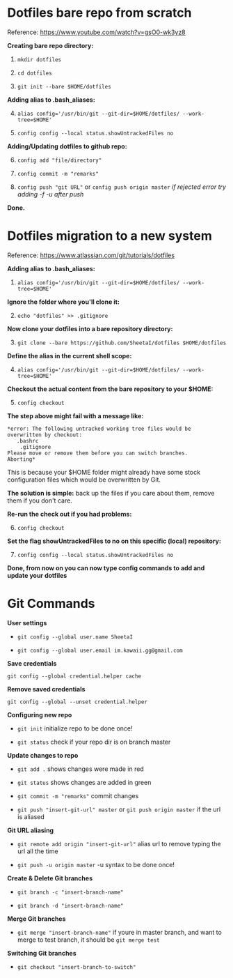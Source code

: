 # Dotfiles bare repo from scratch

Reference: https://www.youtube.com/watch?v=gsO0-wk3yz8

**Creating bare repo directory:**

  1. `mkdir dotfiles`

  2. `cd dotfiles`

  3. `git init --bare $HOME/dotfiles`

**Adding alias to .bash_aliases:**

  4. `alias config='/usr/bin/git --git-dir=$HOME/dotfiles/ --work-tree=$HOME'`
  
  5. `config config --local status.showUntrackedFiles no`
 
**Adding/Updating dotfiles to github repo:**
 
  6. `config add "file/directory"`
 
  7. `config commit -m "remarks"` 
 
  8. `config push "git URL"`  or `config push origin master`
*if rejected error try adding -f -u after push*

**Done.**

# Dotfiles migration to a new system

Reference: https://www.atlassian.com/git/tutorials/dotfiles

**Adding alias to .bash_aliases:**

  1. `alias config='/usr/bin/git --git-dir=$HOME/dotfiles/ --work-tree=$HOME'`

**Ignore the folder where you'll clone it:**

  2. `echo "dotfiles" >> .gitignore`
  
**Now clone your dotfiles into a bare repository directory:**

  3. `git clone --bare https://github.com/SheetaI/dotfiles $HOME/dotfiles`

**Define the alias in the current shell scope:**

  4. `alias config='/usr/bin/git --git-dir=$HOME/dotfiles/ --work-tree=$HOME'`

**Checkout the actual content from the bare repository to your $HOME:**

  5. `config checkout`

**The step above might fail with a message like:**
  
    *error: The following untracked working tree files would be overwritten by checkout:
       .bashrc
        .gitignore
    Please move or remove them before you can switch branches.
    Aborting*

This is because your $HOME folder might already have some stock configuration files which would be overwritten by Git. 

**The solution is simple:** back up the files if you care about them, remove them if you don't care.

**Re-run the check out if you had problems:**

  6. `config checkout`

**Set the flag showUntrackedFiles to no on this specific (local) repository:**

  7. `config config --local status.showUntrackedFiles no`

**Done, from now on you can now type config commands to add and update your dotfiles**


# Git Commands

**User settings**

  - `git config --global user.name SheetaI`
  
  - `git config --global user.email im.kawaii.gg@gmail.com`

**Save credentials**

  `git config --global credential.helper cache`

**Remove saved credentials**

  `git config --global --unset credential.helper`
  
**Configuring new repo**
 
   - `git init` initialize repo to be done once!
  
   - `git status` check if your repo dir is on branch master

 **Update changes to repo**
 
   - `git add .` shows changes were made in red
   
   - `git status` shows changes are added in green
   
   - `git commit -m "remarks"` commit changes
   
   - `git push "insert-git-url" master` or `git push origin master` if the url is aliased
   
 **Git URL aliasing**
 
 - `git remote add origin "insert-git-url"` alias url to remove typing the url all the time
 
 - `git push -u origin master` -u syntax to be done once!
   
 **Create & Delete Git branches**

 - `git branch -c "insert-branch-name"` 
 
 - `git branch -d "insert-branch-name"`

 **Merge Git branches**
 
 - `git merge "insert-branch-name"` if youre in master branch, and want to merge to test branch, it should be `git merge test`

 **Switching Git branches**
  
 - `git checkout "insert-branch-to-switch"`
 
